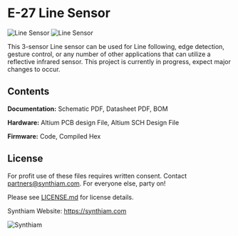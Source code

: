 # E-27 Line Sensor

![Line Sensor](https://live.staticflickr.com/65535/32801180957_0ac42a03d9_k.jpg)
![Line Sensor](https://live.staticflickr.com/65535/40778037073_3a07ccc2b5_k.jpg)

This 3-sensor Line sensor can be used for Line following, edge detection, gesture control, or any number of other applications that can utilize a reflective infrared sensor. This project is currently in progress, expect major changes to occur.

## Contents

**Documentation:** Schematic PDF, Datasheet PDF, BOM

**Hardware:** Altium PCB design File, Altium SCH Design File

**Firmware:** Code, Compiled Hex

## License

For profit use of these files requires written consent. Contact partners@synthiam.com. For everyone else, party on!

Please see [LICENSE.md](https://github.com/synthiam/E-27_Line_Sensor/blob/master/LICENSE.md) for license details.

Synthiam Website: https://synthiam.com

![Synthiam](https://live.staticflickr.com/65535/47791527651_358dffb302_m.jpg)
